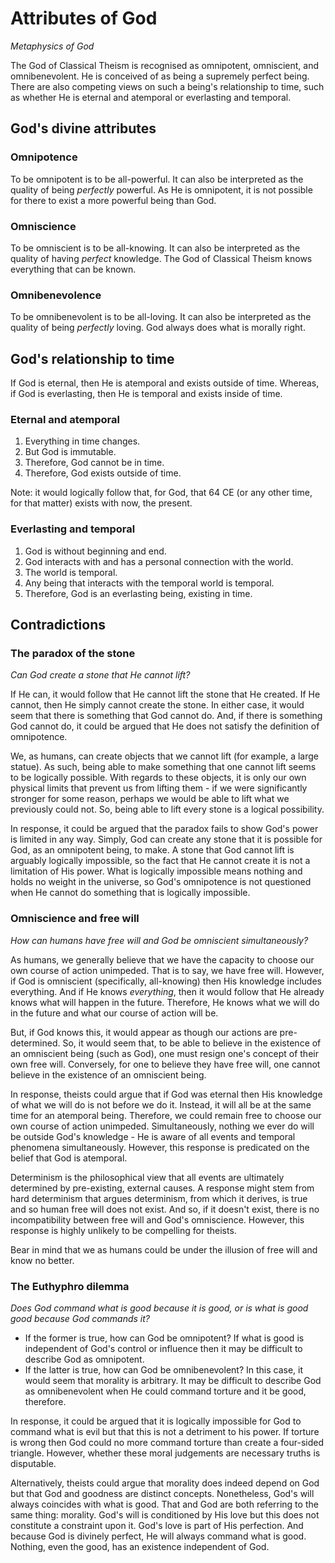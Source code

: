 # Attributes of God
*Metaphysics of God*

The God of Classical Theism is recognised as omnipotent, omniscient, and omnibenevolent. He is conceived of as being a supremely perfect being. There are also competing views on such a being's relationship to time, such as whether He is eternal and atemporal or everlasting and temporal.

## God's divine attributes

### Omnipotence

To be omnipotent is to be all-powerful. It can also be interpreted as the quality of being *perfectly* powerful. As He is omnipotent, it is not possible for there to exist a more powerful being than God.

### Omniscience

To be omniscient is to be all-knowing. It can also be interpreted as the quality of having *perfect* knowledge. The God of Classical Theism knows everything that can be known.

### Omnibenevolence

To be omnibenevolent is to be all-loving. It can also be interpreted as the quality of being *perfectly* loving. God always does what is morally right.

## God's relationship to time

If God is eternal, then He is atemporal and exists outside of time. Whereas, if God is everlasting, then He is temporal and exists inside of time.

### Eternal and atemporal

1. Everything in time changes.
2. But God is immutable.
3. Therefore, God cannot be in time.
4. Therefore, God exists outside of time.

Note: it would logically follow that, for God, that 64 CE (or any other time, for that matter) exists with now, the present.

### Everlasting and temporal

1. God is without beginning and end.
2. God interacts with and has a personal connection with the world.
3. The world is temporal.
4. Any being that interacts with the temporal world is temporal.
5. Therefore, God is an everlasting being, existing in time.

## Contradictions

### The paradox of the stone

*Can God create a stone that He cannot lift?*

If He can, it would follow that He cannot lift the stone that He created. If He cannot, then He simply cannot create the stone. In either case, it would seem that there is something that God cannot do. And, if there is something God cannot do, it could be argued that He does not satisfy the definition of omnipotence.

We, as humans, can create objects that we cannot lift (for example, a large statue). As such, being able to make something that one cannot lift seems to be logically possible. With regards to these objects, it is only our own physical limits that prevent us from lifting them - if we were significantly stronger for some reason, perhaps we would be able to lift what we previously could not. So, being able to lift every stone is a logical possibility.

In response, it could be argued that the paradox fails to show God's power is limited in any way. Simply, God can create any stone that it is possible for God, as an omnipotent being, to make. A stone that God cannot lift is arguably logically impossible, so the fact that He cannot create it is not a limitation of His power. What is logically impossible means nothing and holds no weight in the universe, so God's omnipotence is not questioned when He cannot do something that is logically impossible.

### Omniscience and free will

*How can humans have free will and God be omniscient simultaneously?*

As humans, we generally believe that we have the capacity to choose our own course of action unimpeded. That is to say, we have free will. However, if God is omniscient (specifically, all-knowing) then His knowledge includes everything. And if He knows *everything*, then it would follow that He already knows what will happen in the future. Therefore, He knows what we will do in the future and what our course of action will be.

But, if God knows this, it would appear as though our actions are pre-determined. So, it would seem that, to be able to believe in the existence of an omniscient being (such as God), one must resign one's concept of their own free will. Conversely, for one to believe they have free will, one cannot believe in the existence of an omniscient being.

In response, theists could argue that if God was eternal then His knowledge of what we will do is not before we do it. Instead, it will all be at the same time for an atemporal being. Therefore, we could remain free to choose our own course of action unimpeded. Simultaneously, nothing we ever do will be outside God's knowledge - He is aware of all events and temporal phenomena simultaneously. However, this response is predicated on the belief that God is atemporal.

Determinism is the philosophical view that all events are ultimately determined by pre-existing, external causes. A response might stem from hard determinism that argues determinism, from which it derives, is true and so human free will does not exist. And so, if it doesn't exist, there is no incompatibility between free will and God's omniscience. However, this response is highly unlikely to be compelling for theists.

Bear in mind that we as humans could be under the illusion of free will and know no better.

### The Euthyphro dilemma

*Does God command what is good because it is good, or is what is good good because God commands it?*

* If the former is true, how can God be omnipotent? If what is good is independent of God's control or influence then it may be difficult to describe God as omnipotent.
* If the latter is true, how can God be omnibenevolent? In this case, it would seem that morality is arbitrary. It may be difficult to describe God as omnibenevolent when He could command torture and it be good, therefore. 

In response, it could be argued that it is logically impossible for God to command what is evil but that this is not a detriment to his power. If torture is wrong then God could no more command torture than create a four-sided triangle. However, whether these moral judgements are necessary truths is disputable.

Alternatively, theists could argue that morality does indeed depend on God but that God and goodness are distinct concepts. Nonetheless, God's will always coincides with what is good. That and God are both referring to the same thing: morality. God's will is conditioned by His love but this does not constitute a constraint upon it. God's love is part of His perfection. And because God is divinely perfect, He will always command what is good. Nothing, even the good, has an existence independent of God.
